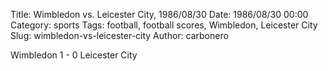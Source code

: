Title: Wimbledon vs. Leicester City, 1986/08/30
Date: 1986/08/30 00:00
Category: sports
Tags: football, football scores, Wimbledon, Leicester City
Slug: wimbledon-vs-leicester-city
Author: carbonero


Wimbledon 1 - 0 Leicester City
